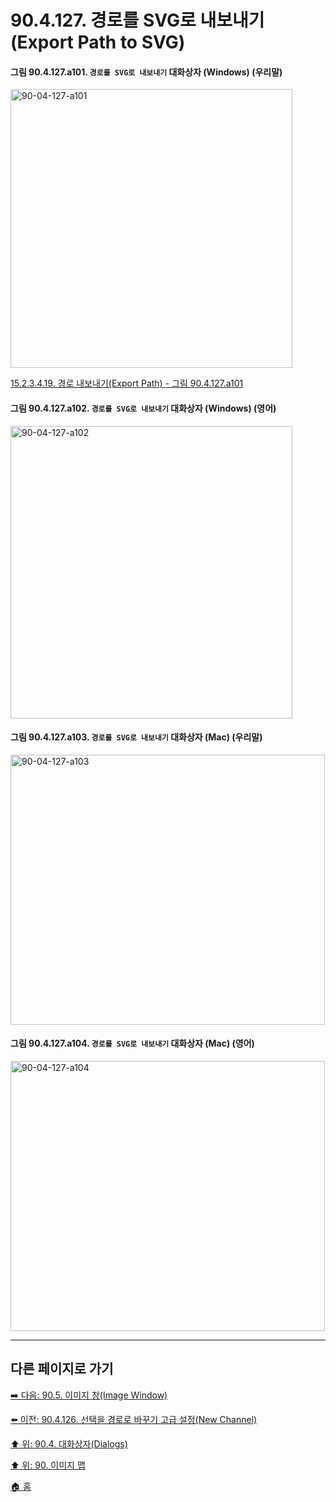 # 90.4.127. 경로를 SVG로 내보내기(Export Path to SVG)

<a id="90-04-127-a101"></a>

#### 그림 90.4.127.a101. `경로를 SVG로 내보내기` 대화상자 (Windows) (우리말)
<img width="451" height="446" alt="90-04-127-a101" src="https://github.com/wonder13662/gimp/assets/15767104/f90cdc4d-4e3a-46fe-a5e6-26bc5715f672" />

[15.2.3.4.19. 경로 내보내기(Export Path) - 그림 90.4.127.a101](./15-02-03-04-19-export_path.md#90-04-127-a101)

<a id="90-04-127-a102"></a>

#### 그림 90.4.127.a102. `경로를 SVG로 내보내기` 대화상자 (Windows) (영어)
<img width="451" height="468" alt="90-04-127-a102" src="https://github.com/wonder13662/gimp/assets/15767104/f2bd3bac-b8e0-42ab-95d0-5c287c94bde1" />

<a id="90-04-127-a103"></a>

#### 그림 90.4.127.a103. `경로를 SVG로 내보내기` 대화상자 (Mac) (우리말)
<img width="503" height="432" alt="90-04-127-a103" src="https://github.com/wonder13662/gimp/assets/15767104/d9b7dbcb-4215-476e-b972-e897da90e219" />

<a id="90-04-127-a104"></a>

#### 그림 90.4.127.a104. `경로를 SVG로 내보내기` 대화상자 (Mac) (영어)
<img width="503" height="432" alt="90-04-127-a104" src="https://github.com/wonder13662/gimp/assets/15767104/b7023169-1d64-4eb6-a366-22c434910371" />

***

## 다른 페이지로 가기

[➡️ 다음: 90.5. 이미지 창(Image Window)](./90-05-00-image_window.md)

[⬅️ 이전: 90.4.126. 선택을 경로로 바꾸기 고급 설정(New Channel)](./90-04-0126-selection_to_path_advanced_settings.md)

[⬆️ 위: 90.4. 대화상자(Dialogs)](./90-04-0000-dialogs.md)

[⬆️ 위: 90. 이미지 맵](./90-00-image-map.md)

[🏠 홈](./00-home.md)